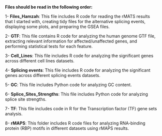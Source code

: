 **Files should be read in the following order:**

1- **Files_Hamzah**: This file includes R code for reading the rMATS results that I started with, creating tidy files for the alternative splicing events, displaying some plots, and preparing the GSEA files.

2- **GTF**: This file contains R code for analyzing the human genome GTF file, extracting relevant information for affected/unaffected genes, and performing statistical tests for each feature. 

3- **Cell_Lines**: This file includes R code for analyzing the significant genes across different cell lines datasets.

4- **Splicing events**: This file includes R code for analyzing the significant genes across different splicing events datasets. 

5- **GC**: This file includes Python code for analyzing GC content.

6- **Splice_Sites_Strengths**: This file includes Python code for analyzing splice site strengths. 

7- **TF**: This file includes code in R for the Transcription factor (TF) gene sets analysis. 

8- **rMAPS**: This folder includes R code files for analyzing RNA-binding protein (RBP) motifs in different datasets using rMAPS results.

